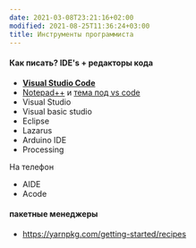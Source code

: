 ```yaml
---
date: 2021-03-08T23:21:16+02:00
modified: 2021-08-25T11:36:24+03:00
title: Инструменты программиста
---
```


#### Как писать? IDE's + редакторы кода
- [**Visual Studio Code**](https://code.visualstudio.com/)
- [Notepad++](https://notepad-plus-plus.org/) и [тема под vs code](https://github.com/hellon8/VS2019-Dark-Npp)
- Visual Studio
- Visual basic studio
- Eclipse
- Lazarus
- Arduino IDE
- Processing

На телефон
- AIDE
- Acode

#### пакетные менеджеры
- <https://yarnpkg.com/getting-started/recipes>
